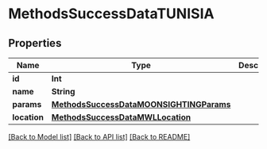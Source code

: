 # MethodsSuccessDataTUNISIA

## Properties
Name | Type | Description | Notes
------------ | ------------- | ------------- | -------------
**id** | **Int** |  | [optional] 
**name** | **String** |  | [optional] 
**params** | [**MethodsSuccessDataMOONSIGHTINGParams**](MethodsSuccessDataMOONSIGHTINGParams.md) |  | [optional] 
**location** | [**MethodsSuccessDataMWLLocation**](MethodsSuccessDataMWLLocation.md) |  | [optional] 

[[Back to Model list]](../README.md#documentation-for-models) [[Back to API list]](../README.md#documentation-for-api-endpoints) [[Back to README]](../README.md)


